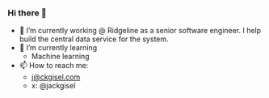 ### Hi there 👋

- 🔭 I’m currently working @ Ridgeline as a senior software engineer. I help build the central data service for the system.
- 🌱 I’m currently learning
  - Machine learning
- 📫 How to reach me:
  - j@ckgisel.com
  - x: @jackgisel

